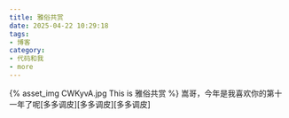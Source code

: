 ```yaml
---
title: 雅俗共赏
date: 2025-04-22 10:29:18
tags:
- 博客
category:
- 代码和我
- more
---
```

{% asset_img CWKyvA.jpg This is 雅俗共赏 %}
嵩哥，今年是我喜欢你的第十一年了呢[多多调皮][多多调皮][多多调皮]